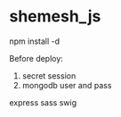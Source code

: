 shemesh_js
=======
npm install -d


Before deploy:
1. secret session
2. mongodb user and pass


express
sass
swig



